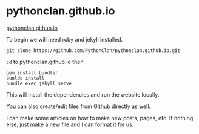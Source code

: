 # pythonclan.github.io
[pythonclan.github.io](pythonclan.github.io)

To begin we will need ruby and jekyll installed. 

```
git clone https://github.com/PythonClan/pythonclan.github.io.git
```

```cd``` to pythonclan.github.io then 

```
gem install bundler
bunlde install 
bundle exec jekyll serve
```

This will install the dependencies and run the website locally. 

You can also create/edit files from Github directly as well. 

I can make some articles on how to make new posts, pages, etc. If nothing else, just make a new file and I can format it for us. 
